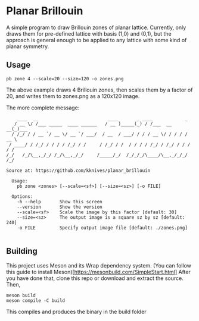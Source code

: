 # Planar Brillouin
A simple program to draw Brillouin zones of planar lattice.
Currently, only draws them for pre-defined lattice with basis (1,0) and (0,1), but
the approach is general enough to be applied to any lattice with some kind of planar
symmetry.

## Usage
```
pb zone 4 --scale=20 --size=120 -o zones.png
```
The above example draws 4 Brillouin zones, then scales them by a factor of 20,
and writes them to zones.png as a 120x120 image.

The more complete message:
```
    ____  __                          ____       _ ____            _     
   / __ \/ /___ _____  ____ ______   / __ )_____(_) / /___  __  __(_)___ 
  / /_/ / / __ `/ __ \/ __ `/ ___/  / __  / ___/ / / / __ \/ / / / / __ \
 / ____/ / /_/ / / / / /_/ / /     / /_/ / /  / / / / /_/ / /_/ / / / / /
/_/   /_/\__,_/_/ /_/\__,_/_/     /_____/_/  /_/_/_/\____/\__,_/_/_/ /_/

Source at: https://github.com/kknives/planar_brillouin

  Usage:
    pb zone <zones> [--scale=<sf>] [--size=<sz>] [-o FILE]

  Options:
    -h --help       Show this screen
    --version       Show the version
    --scale=<sf>    Scale the image by this factor [default: 30]
    --size=<sz>     The output image is a square sz by sz [default: 240]
    -o FILE         Specify output image file [default: ./zones.png]
    
```

## Building
This project uses Meson and its Wrap dependency system.
(You can follow this guide to install Meson)[https://mesonbuild.com/SimpleStart.html]
After you have done that, clone this repo or download and extract the source.
Then,
```
meson build
meson compile -C build
```
This compiles and produces the binary in the build folder

